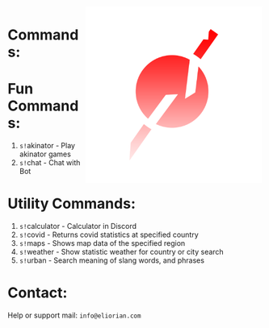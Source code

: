<img align="right" alt="Eliorian" width="350" src="./data/logo/logo.png">

# Commands:

# Fun Commands:
1. `s!`akinator - Play akinator games
2. `s!`chat - Chat with Bot

# Utility Commands:
1. `s!`calculator - Calculator in Discord
1. `s!`covid - Returns covid statistics at specified country
2. `s!`maps - Shows map data of the specified region
3. `s!`weather - Show statistic weather for country or city search
4. `s!`urban - Search meaning of slang words, and phrases

# Contact:
Help or support mail: `info@eliorian.com`
